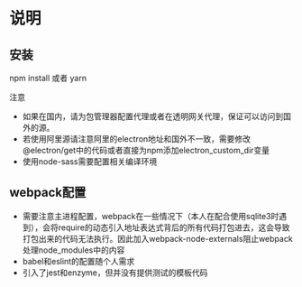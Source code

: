 # 说明

## 安装

npm install 或者 yarn

注意

- 如果在国内，请为包管理器配置代理或者在透明网关代理，保证可以访问到国外的源。
- 若使用阿里源请注意阿里的electron地址和国外不一致，需要修改@electron/get中的代码或者直接为npm添加electron_custom_dir变量
- 使用node-sass需要配置相关编译环境

## webpack配置

- 需要注意主进程配置，webpack在一些情况下（本人在配合使用sqlite3时遇到），会将require的动态引入地址表达式背后的所有代码打包进去，这会导致打包出来的代码无法执行。因此加入webpack-node-externals阻止webpack处理node_modules中的内容
- babel和eslint的配置随个人需求
- 引入了jest和enzyme，但并没有提供测试的模板代码
